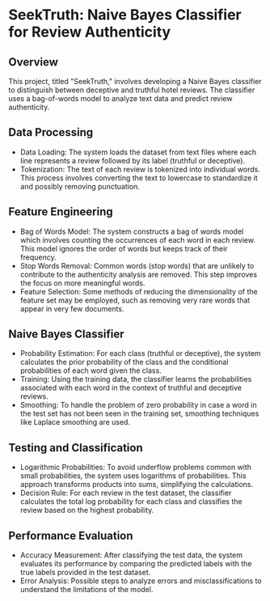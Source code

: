 # SeekTruth: Naive Bayes Classifier for Review Authenticity

## Overview

This project, titled "SeekTruth," involves developing a Naive Bayes classifier to distinguish between deceptive and truthful hotel reviews. The classifier uses a bag-of-words model to analyze text data and predict review authenticity.

## Data Processing

* Data Loading: The system loads the dataset from text files where each line represents a review followed by its label (truthful or deceptive).
* Tokenization: The text of each review is tokenized into individual words. This process involves converting the text to lowercase to standardize it and possibly removing punctuation.

  
## Feature Engineering
* Bag of Words Model: The system constructs a bag of words model which involves counting the occurrences of each word in each review. This model ignores the order of words but keeps track of their frequency.
* Stop Words Removal: Common words (stop words) that are unlikely to contribute to the authenticity analysis are removed. This step improves the focus on more meaningful words.
* Feature Selection: Some methods of reducing the dimensionality of the feature set may be employed, such as removing very rare words that appear in very few documents.
  
## Naive Bayes Classifier
* Probability Estimation: For each class (truthful or deceptive), the system calculates the prior probability of the class and the conditional probabilities of each word given the class.
* Training: Using the training data, the classifier learns the probabilities associated with each word in the context of truthful and deceptive reviews.
* Smoothing: To handle the problem of zero probability in case a word in the test set has not been seen in the training set, smoothing techniques like Laplace smoothing are used.
  
## Testing and Classification
* Logarithmic Probabilities: To avoid underflow problems common with small probabilities, the system uses logarithms of probabilities. This approach transforms products into sums, simplifying the calculations.
* Decision Rule: For each review in the test dataset, the classifier calculates the total log probability for each class and classifies the review based on the highest probability.
  
## Performance Evaluation
* Accuracy Measurement: After classifying the test data, the system evaluates its performance by comparing the predicted labels with the true labels provided in the test dataset.
* Error Analysis: Possible steps to analyze errors and misclassifications to understand the limitations of the model.

